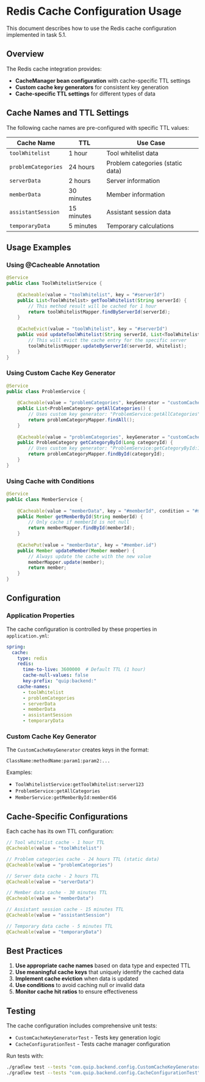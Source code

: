 # Redis Cache Configuration Usage

This document describes how to use the Redis cache configuration implemented in task 5.1.

## Overview

The Redis cache integration provides:
- **CacheManager bean configuration** with cache-specific TTL settings
- **Custom cache key generators** for consistent key generation
- **Cache-specific TTL settings** for different types of data

## Cache Names and TTL Settings

The following cache names are pre-configured with specific TTL values:

| Cache Name | TTL | Use Case |
|------------|-----|----------|
| `toolWhitelist` | 1 hour | Tool whitelist data |
| `problemCategories` | 24 hours | Problem categories (static data) |
| `serverData` | 2 hours | Server information |
| `memberData` | 30 minutes | Member information |
| `assistantSession` | 15 minutes | Assistant session data |
| `temporaryData` | 5 minutes | Temporary calculations |

## Usage Examples

### Using @Cacheable Annotation

```java
@Service
public class ToolWhitelistService {
    
    @Cacheable(value = "toolWhitelist", key = "#serverId")
    public List<ToolWhitelist> getToolWhitelist(String serverId) {
        // This method result will be cached for 1 hour
        return toolWhitelistMapper.findByServerId(serverId);
    }
    
    @CacheEvict(value = "toolWhitelist", key = "#serverId")
    public void updateToolWhitelist(String serverId, List<ToolWhitelist> whitelist) {
        // This will evict the cache entry for the specific server
        toolWhitelistMapper.updateByServerId(serverId, whitelist);
    }
}
```

### Using Custom Cache Key Generator

```java
@Service
public class ProblemService {
    
    @Cacheable(value = "problemCategories", keyGenerator = "customCacheKeyGenerator")
    public List<ProblemCategory> getAllCategories() {
        // Uses custom key generator: "ProblemService:getAllCategories"
        return problemCategoryMapper.findAll();
    }
    
    @Cacheable(value = "problemCategories", keyGenerator = "customCacheKeyGenerator")
    public ProblemCategory getCategoryById(Long categoryId) {
        // Uses custom key generator: "ProblemService:getCategoryById:123"
        return problemCategoryMapper.findById(categoryId);
    }
}
```

### Using Cache with Conditions

```java
@Service
public class MemberService {
    
    @Cacheable(value = "memberData", key = "#memberId", condition = "#memberId != null")
    public Member getMemberById(String memberId) {
        // Only cache if memberId is not null
        return memberMapper.findById(memberId);
    }
    
    @CachePut(value = "memberData", key = "#member.id")
    public Member updateMember(Member member) {
        // Always update the cache with the new value
        memberMapper.update(member);
        return member;
    }
}
```

## Configuration

### Application Properties

The cache configuration is controlled by these properties in `application.yml`:

```yaml
spring:
  cache:
    type: redis
    redis:
      time-to-live: 3600000  # Default TTL (1 hour)
      cache-null-values: false
      key-prefix: "quip:backend:"
    cache-names:
      - toolWhitelist
      - problemCategories
      - serverData
      - memberData
      - assistantSession
      - temporaryData
```

### Custom Cache Key Generator

The `CustomCacheKeyGenerator` creates keys in the format:
```
ClassName:methodName:param1:param2:...
```

Examples:
- `ToolWhitelistService:getToolWhitelist:server123`
- `ProblemService:getAllCategories`
- `MemberService:getMemberById:member456`

## Cache-Specific Configurations

Each cache has its own TTL configuration:

```java
// Tool whitelist cache - 1 hour TTL
@Cacheable(value = "toolWhitelist")

// Problem categories cache - 24 hours TTL (static data)
@Cacheable(value = "problemCategories")

// Server data cache - 2 hours TTL
@Cacheable(value = "serverData")

// Member data cache - 30 minutes TTL
@Cacheable(value = "memberData")

// Assistant session cache - 15 minutes TTL
@Cacheable(value = "assistantSession")

// Temporary data cache - 5 minutes TTL
@Cacheable(value = "temporaryData")
```

## Best Practices

1. **Use appropriate cache names** based on data type and expected TTL
2. **Use meaningful cache keys** that uniquely identify the cached data
3. **Implement cache eviction** when data is updated
4. **Use conditions** to avoid caching null or invalid data
5. **Monitor cache hit ratios** to ensure effectiveness

## Testing

The cache configuration includes comprehensive unit tests:
- `CustomCacheKeyGeneratorTest` - Tests key generation logic
- `CacheConfigurationTest` - Tests cache manager configuration

Run tests with:
```bash
./gradlew test --tests "com.quip.backend.config.CustomCacheKeyGeneratorTest"
./gradlew test --tests "com.quip.backend.config.CacheConfigurationTest"
```